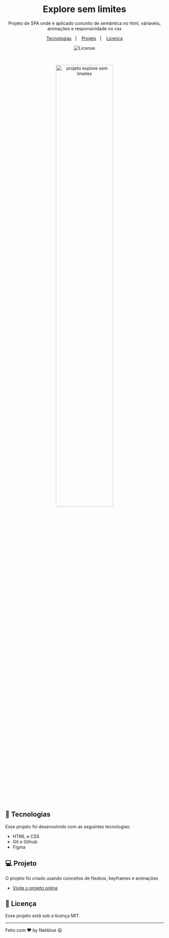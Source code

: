 <h1 align="center">Explore sem limites</h1>

<p align="center">
Projeto de SPA onde é aplicado conceito de semântica no html, váriavéis, animações e responsividade no css<br/>
</p>

<p align="center">
  <a href="#-tecnologias">Tecnologias</a>&nbsp;&nbsp;&nbsp;|&nbsp;&nbsp;&nbsp;
  <a href="#-projeto">Projeto</a>&nbsp;&nbsp;&nbsp;|&nbsp;&nbsp;&nbsp;
  <a href="#memo-licença">Licença</a>
</p>

<p align="center">
  <img alt="License" src="https://img.shields.io/static/v1?label=license&message=MIT&color=49AA26&labelColor=000000">
</p>

<br>

<p align="center">
  <img alt="projeto explore sem limetes" src="https://i.imgur.com/MrlGyxd.png" width="60%">
</p>

## 🚀 Tecnologias

Esse projeto foi desenvolvido com as seguintes tecnologias:

- HTML e CSS
- Git e Github
- Figma

## 💻 Projeto

O projeto foi criado usando conceitos de flexbox, keyframes e animações

- [Visite o projeto online]()

## :memo: Licença

Esse projeto está sob a licença MIT.

---

Feito com ♥ by Nahblue 😋